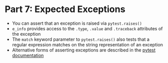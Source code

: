 # Part 7: Expected Exceptions
* You can assert that an exception is raised via `pytest.raises()`
* `e_info` provides access to the `.type`, `.value` and `.traceback` attributes of the exception
* The `match` keyword parameter to `pytest.raises()` also tests that a regular expression matches on the string representation of an exception
* Alternative forms of asserting exceptions are described in the [pytest documentation](https://docs.pytest.org/en/7.4.x/how-to/assert.html#assertraises)
